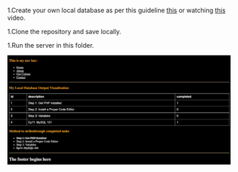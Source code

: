 1.Create your own local database as per this guideline [this](/11-%20MySql/index.sql) or watching [this](https://laracasts.com/series/php-for-beginners/episodes/11) video.

1.Clone the repository and save locally.

1.Run the server in this folder.

![Database visualization](/Screenshots/db-visualization.png)
